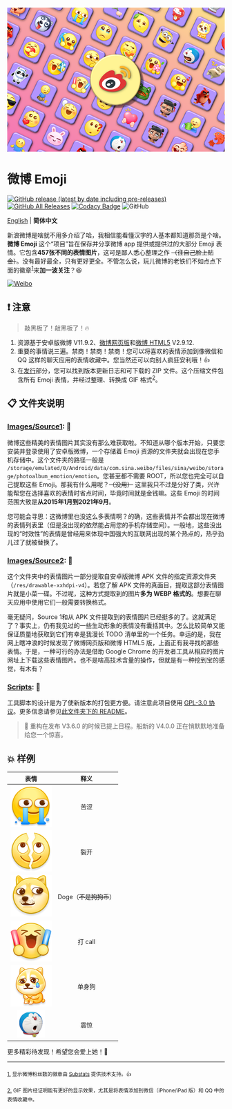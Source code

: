 ![banner.png](./banner.png)

# 微博 Emoji

[![GitHub release (latest by date including pre-releases)](https://img.shields.io/github/v/release/ArvinZJC/WeiboEmoji?include_prereleases)](../../releases)
[![GitHub All Releases](https://img.shields.io/github/downloads/ArvinZJC/WeiboEmoji/total)](../../releases)
[![Codacy Badge](https://app.codacy.com/project/badge/Grade/fa57831c35a64a3d819b15255125d98b)](https://www.codacy.com/gh/ArvinZJC/WeiboEmoji/dashboard?utm_source=github.com&amp;utm_medium=referral&amp;utm_content=ArvinZJC/WeiboEmoji&amp;utm_campaign=Badge_Grade)
![GitHub](https://img.shields.io/github/license/ArvinZJC/WeiboEmoji)

[English](./README.md) | **简体中文**

新浪微博是啥就不用多介绍了哈，我相信能看懂汉字的人基本都知道那货是个啥。**微博 Emoji** 这个“项目”旨在保存并分享微博 app 提供或提供过的大部分 Emoji 表情。它包含**457张不同的表情图片**，这可是鄙人悉心整理之作 ~~（往自己脸上贴金）~~。没有最好最全，只有更好更全。不管怎么说，玩儿微博的老铁们不如点点下面的徽章<sup id="source1">[1](#footnote1)</sup>来**加一波关注**？😆

[![Weibo](https://img.shields.io/badge/dynamic/json?logo=sina-weibo&label=微博粉丝&color=ff8200&query=%24.data.totalSubs&url=https%3A%2F%2Fapi.spencerwoo.com%2Fsubstats%2F%3Fsource%3Dweibo%26queryKey%3D3218812301&longCache=true)](https://weibo.com/u/3218812301)

## ❗ 注意

> 敲黑板了！敲黑板了！🔥

1. 资源基于安卓版微博 V11.9.2、[微博网页版](https://weibo.com/)和[微博 HTML5](https://m.weibo.cn/) V2.9.12.
2. 重要的事情说三遍。禁商！禁商！禁商！您可以将喜欢的表情添加到像微信和 QQ 这样的聊天应用的表情收藏中。您当然还可以向别人疯狂安利哦！👍
3. 在[发行](../../releases)部分，您可以找到版本更新日志和可下载的 ZIP 文件。这个压缩文件包含所有 Emoji 表情，并经过整理、转换成 GIF 格式<sup id="source2">[2](#footnote2)</sup>。

## 📋 文件夹说明

### [Images/Source1](./Images/Source1): 🙌

微博这些精美的表情图片其实没有那么难获取啦。不知道从哪个版本开始，只要您安装并登录使用了安卓版微博，一个存储着 Emoji 资源的文件夹就会出现在您手机存储中。这个文件夹的路径一般是 `/storage/emulated/0/Android/data/com.sina.weibo/files/sina/weibo/storage/photoalbum_emotion/emotion`。您甚至都不需要 ROOT，所以您也完全可以自己提取这些 Emoji。那我有什么用呢？~~（没用）~~ 这里我只不过是分好了类，兴许能帮您在选择喜欢的表情时省点时间，毕竟时间就是金钱嘛。这些 Emoji 的时间范围大致是**从2015年1月到2021年9月**。

您可能会寻思：这微博里也没这么多表情啊？的确，这些表情并不会都出现在微博的表情列表里（但是没出现的依然能占用您的手机存储空间）。一般地，这些没出现的“时效性”的表情是曾经用来体现中国强大的互联网出现的某个热点的，热乎劲儿过了就被替换了。

### [Images/Source2](./Images/Source2): 🧐

这个文件夹中的表情图片一部分提取自安卓版微博 APK 文件的指定资源文件夹（`/res/drawable-xxhdpi-v4`）。若您了解 APK 文件的真面目，提取这部分表情图片就是小菜一碟。不过呢，这种方式提取到的图片**多为 WEBP 格式的**。想要在聊天应用中使用它们一般需要转换格式。

毫无疑问，Source 1和从 APK 文件提取到的表情图片已经挺多的了。这就满足了？事实上，仍有我见过的一些生动形象的表情没有囊括其中。怎么比较简单又能保证质量地获取到它们有幸是我漫长 TODO 清单里的一个任务。幸运的是，我在网上瞎冲浪的时候发现了微博网页版和微博 HTML5 版，上面正有我寻找的那些表情。于是，一种可行的办法是借助 Google Chrome 的开发者工具从相应的图片网址上下载这些表情图片。也不是啥高技术含量的操作，但就是有一种挖到宝的感觉，有木有？

### [Scripts](./Scripts): 🚀

工具脚本的设计是为了使新版本的打包更方便。请注意此项目使用 [GPL-3.0 协议](./LICENSE)。更多信息请参见[此文件夹下的 README](./Scripts/README_zhCN.md)。

> 📢 重构在发布 V3.6.0 的时候已提上日程。船新的 V4.0.0 正在悄默默地准备给您一个惊喜。

## 💥 样例

| 表情 | 释义 |
| :--: | :--: |
| ![2021_bitter_mobile.png](./Images/Source1/微博“黄脸”/2021_bitter_mobile.png) | 苦涩 |
| ![202011_liekai_mobile.png](./Images/Source1/微博“黄脸”/202011_liekai_mobile.png) | 裂开 |
| ![2018_doge_mobile.png](./Images/Source1/微博“黄脸”/2018_doge_mobile.png) | Doge（~~不是狗狗币~~） |
| ![moren_dacall_mobile.png](./Images/Source1/微博“黄脸”/moren_dacall_mobile.png) | 打 call |
| ![2021_alongdog_org.png](./Images/Source1/两大虐狗节/2021_alongdog_mobile.png) | 单身狗 |
| ![dorachijing_mobile.png](./Images/Source1/哆啦A梦/dorachijing_mobile.png) | 震惊 |

更多精彩待发现！希望您会爱上她！💖

****

<sub id="footnote1">[1.](#source1) 显示微博粉丝数的徽章由 [Substats](https://github.com/spencerwooo/Substats) 提供技术支持。👍</sub>

<sub id="footnote2">[2.](#source2) GIF 图片经证明能有更好的显示效果，尤其是将表情添加到微信（iPhone/iPad 版）和 QQ 中的表情收藏中。</sub>
